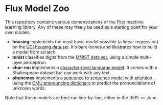 # Flux Model Zoo

This repository contains various demonstrations of the [Flux](http://fluxml.github.io/) machine learning library. Any of these may freely be used as a starting point for your own models.

- **housing** implements the most basic model possible (a linear regression) on the [UCI housing data set](https://archive.ics.uci.edu/ml/machine-learning-databases/housing/). It's bare-bones and illustrates how to build a model from scratch.
- **mnist** classifies digits from the [MNIST data set](https://en.wikipedia.org/wiki/MNIST_database), using a simple multi-layer perceptron.
- **char-rnn** implements a [character-level language model](http://karpathy.github.io/2015/05/21/rnn-effectiveness/). It comes with a Shakespeare dataset but can work with any text.
- **phonemes** implements a [sequence to sequence model with attention](https://arxiv.org/abs/1409.0473), using the [CMU pronouncing dictionary](http://www.speech.cs.cmu.edu/cgi-bin/cmudict) to predict the pronunciations of unknown words.

Note that these models are best run line-by-line, either in the REPL or Juno.
